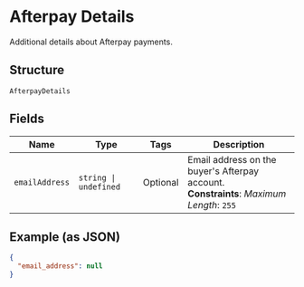 
# Afterpay Details

Additional details about Afterpay payments.

## Structure

`AfterpayDetails`

## Fields

| Name | Type | Tags | Description |
|  --- | --- | --- | --- |
| `emailAddress` | `string \| undefined` | Optional | Email address on the buyer's Afterpay account.<br>**Constraints**: *Maximum Length*: `255` |

## Example (as JSON)

```json
{
  "email_address": null
}
```

